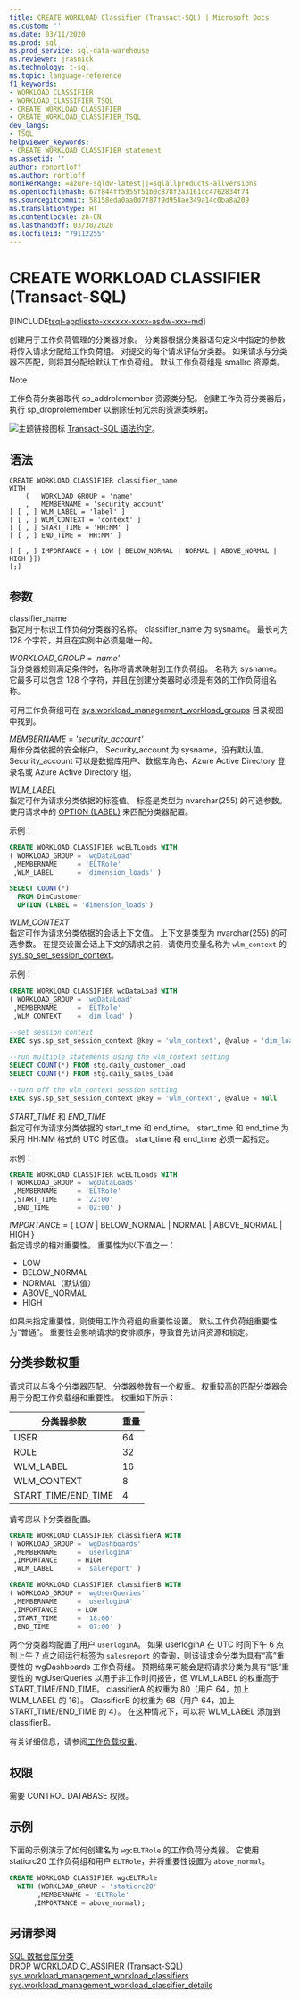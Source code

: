 ```yaml
---
title: CREATE WORKLOAD Classifier (Transact-SQL) | Microsoft Docs
ms.custom: ''
ms.date: 03/11/2020
ms.prod: sql
ms.prod_service: sql-data-warehouse
ms.reviewer: jrasnick
ms.technology: t-sql
ms.topic: language-reference
f1_keywords:
- WORKLOAD CLASSIFIER
- WORKLOAD_CLASSIFIER_TSQL
- CREATE WORKLOAD CLASSIFIER
- CREATE_WORKLOAD_CLASSIFIER_TSQL
dev_langs:
- TSQL
helpviewer_keywords:
- CREATE WORKLOAD CLASSIFIER statement
ms.assetid: ''
author: ronortloff
ms.author: rortloff
monikerRange: =azure-sqldw-latest||=sqlallproducts-allversions
ms.openlocfilehash: 67f844ff5955f51b0c878f2a3161cc4762834f74
ms.sourcegitcommit: 58158eda0aa0d7f87f9d958ae349a14c0ba8a209
ms.translationtype: HT
ms.contentlocale: zh-CN
ms.lasthandoff: 03/30/2020
ms.locfileid: "79112255"
---
```

# <a name="create-workload-classifier-transact-sql"></a>CREATE WORKLOAD CLASSIFIER (Transact-SQL)

[!INCLUDE[tsql-appliesto-xxxxxx-xxxx-asdw-xxx-md](../../includes/tsql-appliesto-xxxxxx-xxxx-asdw-xxx-md.md)]

创建用于工作负荷管理的分类器对象。  分类器根据分类器语句定义中指定的参数将传入请求分配给工作负荷组。  对提交的每个请求评估分类器。  如果请求与分类器不匹配，则将其分配给默认工作负荷组。  默认工作负荷组是 smallrc 资源类。

> [!NOTE]
> 工作负荷分类器取代 sp_addrolemember 资源类分配。  创建工作负荷分类器后，执行 sp_droprolemember 以删除任何冗余的资源类映射。

 ![主题链接图标](../../database-engine/configure-windows/media/topic-link.gif "“主题链接”图标") [Transact-SQL 语法约定](../../t-sql/language-elements/transact-sql-syntax-conventions-transact-sql.md)。  
  
## <a name="syntax"></a>语法

```
CREATE WORKLOAD CLASSIFIER classifier_name  
WITH  
    (   WORKLOAD_GROUP = 'name'  
    ,   MEMBERNAME = 'security_account' 
[ [ , ] WLM_LABEL = 'label' ]  
[ [ , ] WLM_CONTEXT = 'context' ]  
[ [ , ] START_TIME = 'HH:MM' ]  
[ [ , ] END_TIME = 'HH:MM' ]  
  
[ [ , ] IMPORTANCE = { LOW | BELOW_NORMAL | NORMAL | ABOVE_NORMAL | HIGH }]) 
[;]
```

## <a name="arguments"></a>参数

 classifier_name   
 指定用于标识工作负荷分类器的名称。  classifier_name 为 sysname。  最长可为 128 个字符，并且在实例中必须是唯一的。

 *WORKLOAD_GROUP* =  *'name'*    
 当分类器规则满足条件时，名称将请求映射到工作负荷组。  名称为 sysname。  它最多可以包含 128 个字符，并且在创建分类器时必须是有效的工作负荷组名称。

 可用工作负荷组可在 [sys.workload_management_workload_groups](../../relational-databases/system-catalog-views/sys-workload-management-workload-groups-transact-sql.md) 目录视图中找到。

 *MEMBERNAME* =  *'security_account'*     
 用作分类依据的安全帐户。  Security_account 为 sysname，没有默认值。 Security_account 可以是数据库用户、数据库角色、Azure Active Directory 登录名或 Azure Active Directory 组。
 
 *WLM_LABEL*   
 指定可作为请求分类依据的标签值。  标签是类型为 nvarchar(255) 的可选参数。  使用请求中的 [OPTION (LABEL)](/azure/sql-data-warehouse/sql-data-warehouse-develop-label) 来匹配分类器配置。

示例：

```sql
CREATE WORKLOAD CLASSIFIER wcELTLoads WITH  
( WORKLOAD_GROUP = 'wgDataLoad'
 ,MEMBERNAME     = 'ELTRole'  
 ,WLM_LABEL      = 'dimension_loads' )

SELECT COUNT(*) 
  FROM DimCustomer
  OPTION (LABEL = 'dimension_loads')
```

*WLM_CONTEXT*  
指定可作为请求分类依据的会话上下文值。  上下文是类型为 nvarchar(255) 的可选参数。  在提交设置会话上下文的请求之前，请使用变量名称为 `wlm_context` 的 [sys.sp_set_session_context](../../relational-databases/system-stored-procedures/sp-set-session-context-transact-sql.md?view=azure-sqldw-latest)。

示例：

```sql
CREATE WORKLOAD CLASSIFIER wcDataLoad WITH  
( WORKLOAD_GROUP = 'wgDataLoad'
 ,MEMBERNAME     = 'ELTRole'
 ,WLM_CONTEXT    = 'dim_load' )
 
--set session context
EXEC sys.sp_set_session_context @key = 'wlm_context', @value = 'dim_load'

--run multiple statements using the wlm_context setting
SELECT COUNT(*) FROM stg.daily_customer_load
SELECT COUNT(*) FROM stg.daily_sales_load

--turn off the wlm_context session setting
EXEC sys.sp_set_session_context @key = 'wlm_context', @value = null
```

*START_TIME* 和 *END_TIME*  
指定可作为请求分类依据的 start_time 和 end_time。  start_time 和 end_time 为采用 HH:MM 格式的 UTC 时区值。  start_time 和 end_time 必须一起指定。

示例：

```sql
CREATE WORKLOAD CLASSIFIER wcELTLoads WITH  
( WORKLOAD_GROUP = 'wgDataLoads'
 ,MEMBERNAME     = 'ELTRole'  
 ,START_TIME     = '22:00'
 ,END_TIME       = '02:00' )
```

*IMPORTANCE* = { LOW | BELOW_NORMAL | NORMAL | ABOVE_NORMAL | HIGH }  
指定请求的相对重要性。  重要性为以下值之一：

- LOW
- BELOW_NORMAL
- NORMAL（默认值）
- ABOVE_NORMAL
- HIGH  

如果未指定重要性，则使用工作负荷组的重要性设置。  默认工作负荷组重要性为“普通”。  重要性会影响请求的安排顺序，导致首先访问资源和锁定。

## <a name="classification-parameter-weighting"></a>分类参数权重

请求可以与多个分类器匹配。  分类器参数有一个权重。  权重较高的匹配分类器会用于分配工作负载组和重要性。  权重如下所示：

|分类器参数 |重量   |
|---------------------|---------|
|USER                 |64       |
|ROLE                 |32       |
|WLM_LABEL            |16       |
|WLM_CONTEXT          |8        |
|START_TIME/END_TIME  |4        |

请考虑以下分类器配置。

```sql
CREATE WORKLOAD CLASSIFIER classifierA WITH  
( WORKLOAD_GROUP = 'wgDashboards'  
 ,MEMBERNAME     = 'userloginA'
 ,IMPORTANCE     = HIGH
 ,WLM_LABEL      = 'salereport' )

CREATE WORKLOAD CLASSIFIER classifierB WITH  
( WORKLOAD_GROUP = 'wgUserQueries'  
 ,MEMBERNAME     = 'userloginA'
 ,IMPORTANCE     = LOW
 ,START_TIME     = '18:00'
 ,END_TIME       = '07:00' )
```

两个分类器均配置了用户 `userloginA`。  如果 userloginA 在 UTC 时间下午 6 点到上午 7 点之间运行标签为 `salesreport` 的查询，则该请求会分类为具有“高”重要性的 wgDashboards 工作负荷组。  预期结果可能会是将请求分类为具有“低”重要性的 wgUserQueries 以用于非工作时间报告，但 WLM_LABEL 的权重高于 START_TIME/END_TIME。  classifierA 的权重为 80（用户 64，加上 WLM_LABEL 的 16）。  ClassifierB 的权重为 68（用户 64，加上 START_TIME/END_TIME 的 4）。  在这种情况下，可以将 WLM_LABEL 添加到 classifierB。

 有关详细信息，请参阅[工作负载权重](/azure/sql-data-warehouse/sql-data-warehouse-workload-classification#classification-weighting)。

## <a name="permissions"></a>权限

 需要 CONTROL DATABASE 权限。  
  
## <a name="examples"></a>示例

 下面的示例演示了如何创建名为 `wgcELTRole` 的工作负荷分类器。 它使用 staticrc20 工作负荷组和用户 `ELTRole`，并将重要性设置为 `above_normal`。

```sql
CREATE WORKLOAD CLASSIFIER wgcELTRole
  WITH (WORKLOAD_GROUP = 'staticrc20'
       ,MEMBERNAME = 'ELTRole'
      ,IMPORTANCE = above_normal);
```

## <a name="see-also"></a>另请参阅

[SQL 数据仓库分类](/azure/sql-data-warehouse/sql-data-warehouse-workload-classification)</br>
[DROP WORKLOAD CLASSIFIER &#40;Transact-SQL&#41;](../../t-sql/statements/drop-workload-classifier-transact-sql.md)</br>
[sys.workload_management_workload_classifiers](../../relational-databases/system-catalog-views/sys-workload-management-workload-classifiers-transact-sql.md)</br>
[sys.workload_management_workload_classifier_details](../../relational-databases/system-catalog-views/sys-workload-management-workload-classifier-details-transact-sql.md)

